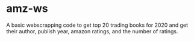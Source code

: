 # amz-ws
A basic webscrapping code to get top 20 trading books for 2020 and get their author, publish year, amazon ratings, and the number of ratings.
